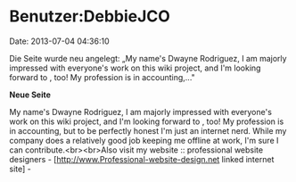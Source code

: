 Benutzer:DebbieJCO
==================

Date: 2013-07-04 04:36:10

Die Seite wurde neu angelegt: „My name\'s Dwayne Rodriguez, I am majorly
impressed with everyone\'s work on this wiki project, and I\'m looking
forward to , too! My profession is in accounting,..."

**Neue Seite**

<div>

My name\'s Dwayne Rodriguez, I am majorly impressed with everyone\'s
work on this wiki project, and I\'m looking forward to , too! My
profession is in accounting, but to be perfectly honest I\'m just an
internet nerd. While my company does a relatively good job keeping me
offline at work, I\'m sure I can contribute.\<br\>\<br\>Also visit my
website :: professional website designers -
\[http://www.Professional-website-design.net linked internet site\] -

</div>
